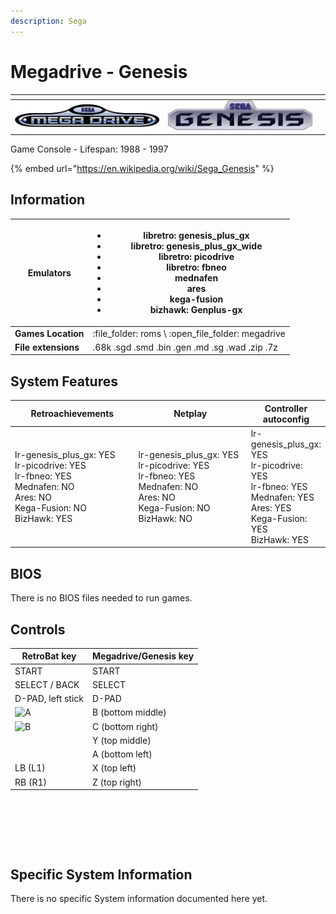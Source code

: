 ```yaml
---
description: Sega
---
```


# Megadrive - Genesis

<table data-header-hidden><thead><tr><th></th><th></th><th data-hidden></th></tr></thead><tbody><tr><td><img src="https://raw.githubusercontent.com/fabricecaruso/es-theme-carbon/5149a33eed46b2af638b06119397d4023b75131f/art/logos/megadrive.svg" alt="" data-size="original"></td><td><img src="https://raw.githubusercontent.com/fabricecaruso/es-theme-carbon/5149a33eed46b2af638b06119397d4023b75131f/art/logos/genesis.svg" alt="" data-size="original"></td><td></td></tr></tbody></table>

Game Console - Lifespan: 1988 - 1997

{% embed url="https://en.wikipedia.org/wiki/Sega_Genesis" %}

## Information

| **Emulators**       | <ul><li>libretro: genesis_plus_gx</li><li>libretro: genesis_plus_gx_wide</li><li>libretro: picodrive</li><li>libretro: fbneo</li><li>mednafen</li><li>ares</li><li>kega-fusion</li><li>bizhawk: Genplus-gx</li></ul> |
| ------------------- | -------------------------------------------------------------------------------------------------------------------------------------------------------------------------------------------------------------------- |
| **Games Location**  | :file\_folder: roms \ :open\_file\_folder: megadrive                                                                                                                                                                 |
| **File extensions** | .68k .sgd .smd .bin .gen .md .sg .wad .zip .7z                                                                                                                                                                       |

## System Features

<table><thead><tr><th width="256">Retroachievements</th><th width="243">Netplay</th><th>Controller autoconfig</th></tr></thead><tbody><tr><td>lr-genesis_plus_gx: YES<br>lr-picodrive: YES<br>lr-fbneo: YES<br>Mednafen: NO<br>Ares: NO<br>Kega-Fusion: NO<br>BizHawk: YES</td><td>lr-genesis_plus_gx: YES<br>lr-picodrive: YES<br>lr-fbneo: YES<br>Mednafen: NO<br>Ares: NO<br>Kega-Fusion: NO<br>BizHawk: NO</td><td>lr-genesis_plus_gx: YES<br>lr-picodrive: YES<br>lr-fbneo: YES<br>Mednafen: YES<br>Ares: YES<br>Kega-Fusion: YES<br>BizHawk: YES</td></tr></tbody></table>

## BIOS

There is no BIOS files needed to run games.

## Controls

| RetroBat key                                                                             | Megadrive/Genesis key |
| ---------------------------------------------------------------------------------------- | --------------------- |
| START                                                                                    | START                 |
| SELECT / BACK                                                                            | SELECT                |
| D-PAD, left stick                                                                        | D-PAD                 |
| ![A](<../../../../../en/.gitbook/assets/image (27).png>)                                 | B (bottom middle)     |
| ![B](<../../../../../en/.gitbook/assets/image (13).png>)                                 | C (bottom right)      |
| <img src="../../../../../en/.gitbook/assets/image (47).png" alt="" data-size="original"> | Y (top middle)        |
| <img src="../../../../../en/.gitbook/assets/image (45).png" alt="" data-size="line">     | A (bottom left)       |
| LB (L1)                                                                                  | X (top left)          |
| RB (R1)                                                                                  | Z (top right)         |

<figure><img src="https://i.imgur.com/N5Cxt6b.png" alt=""><figcaption></figcaption></figure>

<figure><img src="https://i.imgur.com/S7Z90HH.png" alt=""><figcaption></figcaption></figure>

<figure><img src="https://i.imgur.com/spafoAq.png" alt=""><figcaption></figcaption></figure>

## Specific System Information

There is no specific System information documented here yet.
